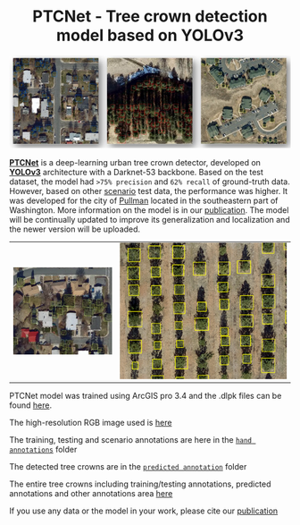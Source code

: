 <h1 align="center">
 PTCNet - Tree crown detection model based on YOLOv3
</h1>

<p align="center">
<img src= "https://github.com/Okikiola-Michael/PTCNet/blob/main/images/all.jpg">
</p>

[**PTCNet**]() is a deep-learning urban tree crown detector, developed on [__YOLOv3__](https://arxiv.org/abs/1804.02767) architecture with a Darknet-53 backbone. Based on the test dataset, the model had `>75% precision` and `62% recall` of ground-truth data. However, based on other [scenario](https://github.com/Okikiola-Michael/PTCNet/blob/main/scenarios.zip) test data, the performance was higher. It was developed for the city of [Pullman](https://en.wikipedia.org/wiki/Pullman,_Washington) located in the southeastern part of Washington. More information on the model is in our [publication](). The model will be continually updated to improve its generalization and localization and the newer version will be uploaded.


|                                                                                      |                                                                    |
|--------------------------------------------------------------------------------------|--------------------------------------------------------------------|
|![](https://github.com/Okikiola-Michael/PTCNet/blob/main/images/predicted%20annotations.png) |![](https://github.com/Okikiola-Michael/PTCNet/blob/main/images/image%202.png)| 

PTCNet model was trained using ArcGIS pro 3.4 and the .dlpk files can be found [here](https://drive.google.com/drive/u/2/folders/1fmKsfo78rBHs5JBXQokD8GEc1ZOvt78t).

The high-resolution RGB image used is [here](https://gis.pullman-wa.gov/portal/apps/mapviewer/index.html?layers=8149c19a386c42bd88d440af8dac195e) 

The training, testing and scenario annotations are here in the [`hand annotations`](https://github.com/Okikiola-Michael/PTCNet/tree/main/hand_annotations) folder

The detected tree crowns are in the [`predicted annotation`](https://github.com/Okikiola-Michael/PTCNet/tree/main/predicted_annotations) folder

The entire tree crowns including training/testing annotations, predicted annotations and other annotations area [here]()

If you use any data or the model in your work, please cite our [publication]()
